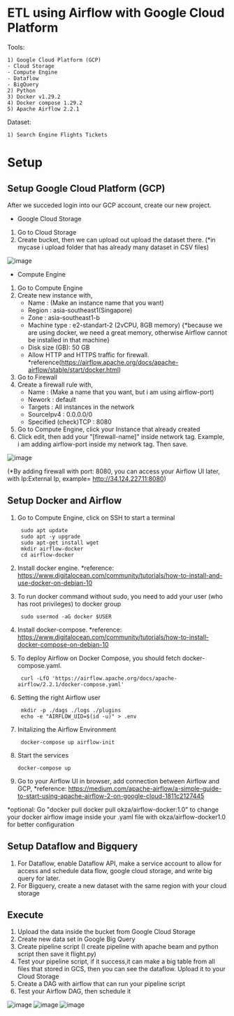 # ETL using Airflow with Google Cloud Platform
Tools:

    1) Google Cloud Platform (GCP)
    - Cloud Storage
    - Compute Engine
    - Dataflow
    - BigQuery
    2) Python 
    3) Docker v1.29.2
    4) Docker compose 1.29.2
    5) Apache Airflow 2.2.1
    
Dataset:

    1) Search Engine Flights Tickets

# Setup

## Setup Google Cloud Platform (GCP)
After we succeded login into our GCP account, create our new project.

- Google Cloud Storage
1) Go to Cloud Storage
2) Create bucket, then we can upload out upload the dataset there. (*in mycase i upload folder that has already many dataset in CSV files)

![image](https://user-images.githubusercontent.com/38213112/140642927-4b0c48ee-fb6e-423a-b4d1-055d2558a4ea.png)

- Compute Engine
1) Go to Compute Engine 
2) Create new instance with,
   - Name : (Make an instance name that you want)
   - Region : asia-southeast1(Singapore)
   - Zone : asia-southeast1-b
   - Machine type : e2-standart-2 (2vCPU, 8GB memory) {*because we are using docker, we need a great memory, otherwise Airflow cannot be installed in that machine}
   - Disk size (GB): 50 GB
   - Allow HTTP and HTTPS traffic for firewall. *reference(https://airflow.apache.org/docs/apache-airflow/stable/start/docker.html)
3) Go to Firewall 
4) Create a firewall rule with,
   - Name : (Make a name that you want, but i am using airflow-port)
   - Nework : default
   - Targets : All instances in the network
   - SourceIpv4 : 0.0.0.0/0
   - Specified (check)TCP : 8080
5) Go to Compute Engine, click your Instance that already created
6) Click edit, then add your "[firewall-name]" inside network tag. Example, i am adding airflow-port inside my network tag. Then save. 

![image](https://user-images.githubusercontent.com/38213112/140643746-bf9723bb-e114-4b88-935f-cb4aa1992817.png)

(*By adding firewall with port: 8080, you can access your Airflow UI later, with Ip:External Ip, example= http://34.124.227.11:8080)

## Setup Docker and Airflow
1) Go to Compute Engine, click on SSH to start a terminal
   
        sudo apt update
        sudo apt -y upgrade
        sudo apt-get install wget 
        mkdir airflow-docker
        cd airflow-docker

2) Install docker engine. *reference: https://www.digitalocean.com/community/tutorials/how-to-install-and-use-docker-on-debian-10
3) To run docker command without sudo, you need to add your user (who has root privileges) to docker group

        sudo usermod -aG docker $USER

4) Install docker-compose. *reference: https://www.digitalocean.com/community/tutorials/how-to-install-docker-compose-on-debian-10
5) To deploy Airflow on Docker Compose, you should fetch docker-compose.yaml.

        curl -LfO 'https://airflow.apache.org/docs/apache-airflow/2.2.1/docker-compose.yaml'
        
6) Setting the right Airflow user        

        mkdir -p ./dags ./logs ./plugins
        echo -e "AIRFLOW_UID=$(id -u)" > .env

7) Initalizing the Airflow Environment
        
        docker-compose up airflow-init

8)  Start the services
        
        docker-compose up
        
9) Go to your Airflow UI in browser, add connection between Airflow and GCP, *reference: https://medium.com/apache-airflow/a-simple-guide-to-start-using-apache-airflow-2-on-google-cloud-1811c2127445

*optional: Go "docker pull docker pull okza/airflow-docker:1.0" to change your docker airflow image inside your .yaml file with okza/airflow-docker1.0 for better configuration 

## Setup Dataflow and Bigquery

1) For Dataflow, enable Dataflow API, make a service account to allow for access and schedule data flow, google cloud storage, and write big query for later.
2) For Bigquery, create a new dataset with the same region with your cloud storage

## Execute

1) Upload the data inside the bucket from Google Cloud Storage
2) Create new data set in Google Big Query
3) Create pipeline script (I create pipeline with apache beam and python script then save it flight.py)
4) Test your pipeline script, if it success,it can make a big table from all files that stored in GCS, then you can see the dataflow. Upload it to your Cloud Storage
5) Create a DAG with airflow that can run your pipeline script
6) Test your Airflow DAG, then schedule it

![image](https://user-images.githubusercontent.com/38213112/141692888-787b4b0f-f89d-4eb8-8493-860c9922d53e.png)
![image](https://user-images.githubusercontent.com/38213112/141693006-535ea9e6-878e-441e-84b5-6cc98f8e3729.png)
![image](https://user-images.githubusercontent.com/38213112/141693216-5079409e-7352-4f0b-a6dc-dc446b9925df.png)



